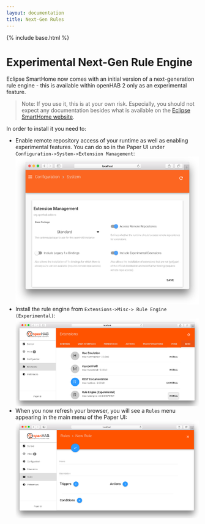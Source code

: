 ```yaml
---
layout: documentation
title: Next-Gen Rules
---
```


{% include base.html %}

# Experimental Next-Gen Rule Engine

Eclipse SmartHome now comes with an initial version of a next-generation rule engine - this is available within openHAB 2 only as an experimental feature.

> Note: If you use it, this is at your own risk. Especially, you should not expect any documentation besides what is available on the [Eclipse SmartHome website](https://www.eclipse.org/smarthome/documentation/features/rules.html).

In order to install it you need to:

- Enable remote repository access of your runtime as well as enabling experimental features. You can do so in the Paper UI under `Configuration->System->Extension Management`:
![enable experimental](images/experimental.png)
- Install the rule engine from `Extensions->Misc-> Rule Engine (Experimental)`:
![rule engine](images/ruleengine.png)
- When you now refresh your browser, you will see a `Rules` menu appearing in the main menu of the Paper UI:
![rule ui](images/ruleui.png)
